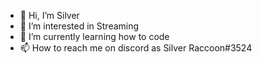 - 👋 Hi, I’m Silver
- 👀 I’m interested in Streaming
- 🌱 I’m currently learning how to code
- 📫 How to reach me on discord as Silver Raccoon#3524

<!---
Silverroon/Silverroon is a ✨ special ✨ repository because its `README.md` (this file) appears on your GitHub profile.
You can click the Preview link to take a look at your changes.
--->
